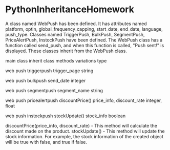 # PythonInheritanceHomework
 
A class named WebPush has been defined. It has attributes named platform, optin, global_frequency_capping, start_date, end_date, language, push_type.
Classes named TriggerPush, BulkPush, SegmentPush, PriceAlertPush, InstockPush have been defined. The WebPush class has a function called send_push, and when this function is called, "Push sent!" is displayed. These classes inherit from the WebPush class. 


main class               inherit class                 methods                       variations                              type

web push                 triggerpush                                                 trigger_page                            string

web push                 bulkpush                                                    send_date                               integer

web push                 segmentpush                                                 segment_name                            string

web push                 pricealertpush             discountPrice()                  price_info, discount_rate               integer, float

web push                 instockpush                 stockUpdate()                   stock_info                              boolean



discountPrice(price_info, discount_rate) - This method will calculate the discount made on the product.
stockUpdate() - This method will update the stock information. For example, the stock information of the created object will be true with false, and true if false.

